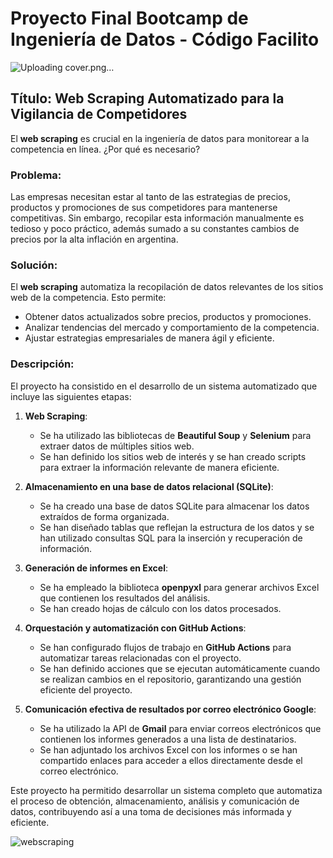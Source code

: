 # **Proyecto Final Bootcamp de Ingeniería de Datos - Código Facilito** 
![Uploading cover.png…]()


##  Título: Web Scraping Automatizado para la Vigilancia de Competidores

El **web scraping** es crucial en la ingeniería de datos para monitorear a la competencia en línea. ¿Por qué es necesario?

### Problema:

Las empresas necesitan estar al tanto de las estrategias de precios, productos y promociones de sus competidores para mantenerse competitivas. Sin embargo, recopilar esta información manualmente es tedioso y poco práctico, además sumado a su constantes cambios de precios por la alta inflación en argentina.

### Solución:

El **web scraping** automatiza la recopilación de datos relevantes de los sitios web de la competencia. Esto permite:

- Obtener datos actualizados sobre precios, productos y promociones.
- Analizar tendencias del mercado y comportamiento de la competencia.
- Ajustar estrategias empresariales de manera ágil y eficiente.

### Descripción:

El proyecto ha consistido en el desarrollo de un sistema automatizado que incluye las siguientes etapas:

1. **Web Scraping**:
   - Se ha utilizado las bibliotecas de  **Beautiful Soup** y **Selenium** para extraer datos de múltiples sitios web.
   - Se han definido los sitios web de interés y se han creado scripts para extraer la información relevante de manera eficiente.

2. **Almacenamiento en una base de datos relacional (SQLite)**:
   - Se ha creado una base de datos SQLite para almacenar los datos extraídos de forma organizada.
   - Se han diseñado tablas que reflejan la estructura de los datos y se han utilizado consultas SQL para la inserción y recuperación de información.

3. **Generación de informes en Excel**:
   - Se ha empleado la biblioteca **openpyxl** para generar archivos Excel que contienen los resultados del análisis.
   - Se han creado hojas de cálculo con los datos procesados.

4. **Orquestación y automatización con GitHub Actions**:
   - Se han configurado flujos de trabajo en **GitHub Actions** para automatizar tareas relacionadas con el proyecto.
   - Se han definido acciones que se ejecutan automáticamente cuando se realizan cambios en el repositorio, garantizando una gestión eficiente del proyecto.

5. **Comunicación efectiva de resultados por correo electrónico Google**:
   - Se ha utilizado la API de **Gmail** para enviar correos electrónicos que contienen los informes generados a una lista de destinatarios.
   - Se han adjuntado los archivos Excel con los informes o se han compartido enlaces para acceder a ellos directamente desde el correo electrónico.

Este proyecto ha permitido desarrollar un sistema completo que automatiza el proceso de obtención, almacenamiento, análisis y comunicación de datos, contribuyendo así a una toma de decisiones más informada y eficiente.

![webscraping](https://github.com/RickyFer22/Web-Scraping-Automatizado-para-la-Vigilancia-de-Competidores/assets/111261185/c3df0774-e71f-405f-a36a-5c42ed81c0b8)


